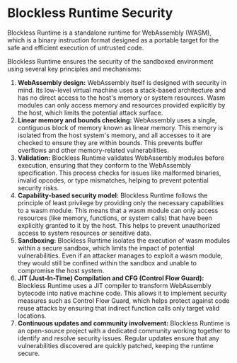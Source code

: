 # Blockless Runtime Security

Blockless Runtime is a standalone runtime for WebAssembly (WASM), which is a binary instruction format designed as a portable target for the safe and efficient execution of untrusted code. 

Blockless Runtime ensures the security of the sandboxed environment using several key principles and mechanisms:

1. **WebAssembly design:** WebAssembly itself is designed with security in mind. Its low-level virtual machine uses a stack-based architecture and has no direct access to the host's memory or system resources. Wasm modules can only access memory and resources provided explicitly by the host, which limits the potential attack surface.
2. **Linear memory and bounds checking:** WebAssembly uses a single, contiguous block of memory known as linear memory. This memory is isolated from the host system's memory, and all accesses to it are checked to ensure they are within bounds. This prevents buffer overflows and other memory-related vulnerabilities.
3. **Validation:** Blockless Runtime validates WebAssembly modules before execution, ensuring that they conform to the WebAssembly specification. This process checks for issues like malformed binaries, invalid opcodes, or type mismatches, helping to prevent potential security risks.
4. **Capability-based security model:** Blockless Runtime follows the principle of least privilege by providing only the necessary capabilities to a wasm module. This means that a wasm module can only access resources (like memory, functions, or system calls) that have been explicitly granted to it by the host. This helps to prevent unauthorized access to system resources or sensitive data.
5. **Sandboxing:** Blockless Runtime isolates the execution of wasm modules within a secure sandbox, which limits the impact of potential vulnerabilities. Even if an attacker manages to exploit a wasm module, they would still be confined within the sandbox and unable to compromise the host system.
6. **JIT (Just-In-Time) Compilation and CFG (Control Flow Guard):** Blockless Runtime uses a JIT compiler to transform WebAssembly bytecode into native machine code. This allows it to implement security measures such as Control Flow Guard, which helps protect against code reuse attacks by ensuring that indirect function calls only target valid locations.
7. **Continuous updates and community involvement:** Blockless Runtime is an open-source project with a dedicated community working together to identify and resolve security issues. Regular updates ensure that any vulnerabilities discovered are quickly patched, keeping the runtime secure.